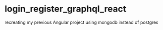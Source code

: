 # login_register_graphql_react

recreating my previous Angular project using mongodb instead of postgres
